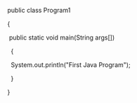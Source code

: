 public class Program1

{

&nbsp;public static void main(String args\[])

&nbsp; {

&nbsp;     System.out.println("First Java Program");

&nbsp; }

}

